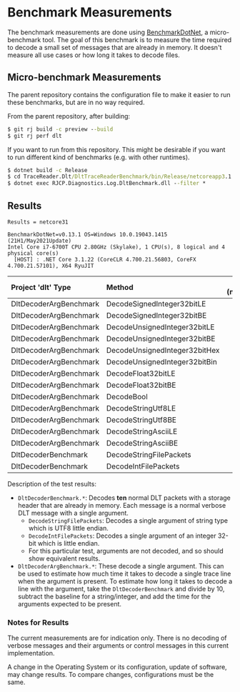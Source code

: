 # Benchmark Measurements

The benchmark measurements are done using
[BenchmarkDotNet](https://benchmarkdotnet.org/), a micro-benchmark tool. The
goal of this benchmark is to measure the time required to decode a small set of
messages that are already in memory. It doesn't measure all use cases or how
long it takes to decode files.

## Micro-benchmark Measurements

The parent repository contains the configuration file to make it easier to run
these benchmarks, but are in no way required.

From the parent repository, after building:

```cmd
$ git rj build -c preview --build
$ git rj perf dlt
```

If you want to run from this repository. This might be desirable if you want to
run different kind of benchmarks (e.g. with other runtimes).

```cmd
$ dotnet build -c Release
$ cd TraceReader.Dlt/DltTraceReaderBenchmark/bin/Release/netcoreapp3.1
$ dotnet exec RJCP.Diagnostics.Log.DltBenchmark.dll --filter *
```

## Results

```text
Results = netcore31

BenchmarkDotNet=v0.13.1 OS=Windows 10.0.19043.1415 (21H1/May2021Update)
Intel Core i7-6700T CPU 2.80GHz (Skylake), 1 CPU(s), 8 logical and 4 physical core(s)
  [HOST] : .NET Core 3.1.22 (CoreCLR 4.700.21.56803, CoreFX 4.700.21.57101), X64 RyuJIT
```

| Project 'dlt' Type     | Method                        | mean (netcore31) | stderr |
|:-----------------------|:------------------------------|-----------------:|-------:|
| DltDecoderArgBenchmark | DecodeSignedInteger32bitLE    | 13.31            | 0.05   |
| DltDecoderArgBenchmark | DecodeSignedInteger32bitBE    | 12.22            | 0.07   |
| DltDecoderArgBenchmark | DecodeUnsignedInteger32bitLE  | 14.14            | 0.06   |
| DltDecoderArgBenchmark | DecodeUnsignedInteger32bitBE  | 12.92            | 0.06   |
| DltDecoderArgBenchmark | DecodeUnsignedInteger32bitHex | 14.29            | 0.05   |
| DltDecoderArgBenchmark | DecodeUnsignedInteger32bitBin | 125.54           | 0.52   |
| DltDecoderArgBenchmark | DecodeFloat32bitLE            | 9.22             | 0.03   |
| DltDecoderArgBenchmark | DecodeFloat32bitBE            | 9.42             | 0.04   |
| DltDecoderArgBenchmark | DecodeBool                    | 8.59             | 0.04   |
| DltDecoderArgBenchmark | DecodeStringUtf8LE            | 55.52            | 0.20   |
| DltDecoderArgBenchmark | DecodeStringUtf8BE            | 55.18            | 0.21   |
| DltDecoderArgBenchmark | DecodeStringAsciiLE           | 68.07            | 0.17   |
| DltDecoderArgBenchmark | DecodeStringAsciiBE           | 69.38            | 0.14   |
| DltDecoderBenchmark    | DecodeStringFilePackets       | 2347.02          | 4.41   |
| DltDecoderBenchmark    | DecodeIntFilePackets          | 2335.89          | 5.40   |

Description of the test results:

* `DltDecoderBenchmark.*`: Decodes **ten** normal DLT packets with a storage
  header that are already in memory. Each message is a normal verbose DLT
  message with a single argument.
  * `DecodeStringFilePackets`: Decodes a single argument of string type which is
    UTF8 little endian.
  * `DecodeIntFilePackets`: Decodes a single argument of an integer 32-bit which
    is little endian.
  * For this particular test, arguments are not decoded, and so should show
    equivalent results.
* `DltDecoderArgBenchmark.*`: These decode a single argument. This can be used
  to estimate how much time it takes to decode a single trace line when the
  argument is present. To estimate how long it takes to decode a line with the
  argument, take the `DltDecoderBenchmark` and divide by 10, subtract the
  baseline for a string/integer, and add the time for the arguments expected to
  be present.

### Notes for Results

The current measurements are for indication only. There is no decoding of
verbose messages and their arguments or control messages in this current
implementation.

A change in the Operating System or its configuration, update of software, may
change results. To compare changes, configurations must be the same.
